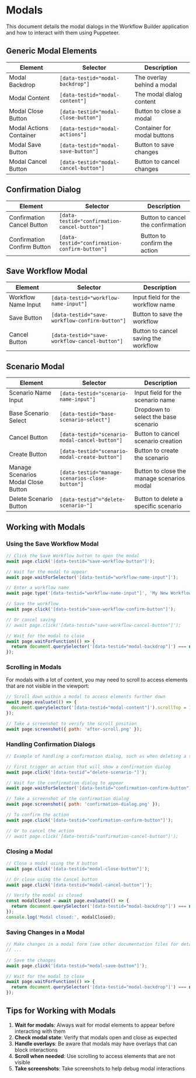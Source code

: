 # Modals

This document details the modal dialogs in the Workflow Builder application and how to interact with them using Puppeteer.

## Generic Modal Elements

| Element | Selector | Description |
|---------|----------|-------------|
| Modal Backdrop | `[data-testid="modal-backdrop"]` | The overlay behind a modal |
| Modal Content | `[data-testid="modal-content"]` | The modal dialog content |
| Modal Close Button | `[data-testid="modal-close-button"]` | Button to close a modal |
| Modal Actions Container | `[data-testid="modal-actions"]` | Container for modal buttons |
| Modal Save Button | `[data-testid="modal-save-button"]` | Button to save changes |
| Modal Cancel Button | `[data-testid="modal-cancel-button"]` | Button to cancel changes |

## Confirmation Dialog

| Element | Selector | Description |
|---------|----------|-------------|
| Confirmation Cancel Button | `[data-testid="confirmation-cancel-button"]` | Button to cancel the confirmation |
| Confirmation Confirm Button | `[data-testid="confirmation-confirm-button"]` | Button to confirm the action |

## Save Workflow Modal

| Element | Selector | Description |
|---------|----------|-------------|
| Workflow Name Input | `[data-testid="workflow-name-input"]` | Input field for the workflow name |
| Save Button | `[data-testid="save-workflow-confirm-button"]` | Button to save the workflow |
| Cancel Button | `[data-testid="save-workflow-cancel-button"]` | Button to cancel saving the workflow |

## Scenario Modal

| Element | Selector | Description |
|---------|----------|-------------|
| Scenario Name Input | `[data-testid="scenario-name-input"]` | Input field for the scenario name |
| Base Scenario Select | `[data-testid="base-scenario-select"]` | Dropdown to select the base scenario |
| Cancel Button | `[data-testid="scenario-modal-cancel-button"]` | Button to cancel scenario creation |
| Create Button | `[data-testid="scenario-modal-create-button"]` | Button to create the scenario |
| Manage Scenarios Modal Close Button | `[data-testid="manage-scenarios-close-button"]` | Button to close the manage scenarios modal |
| Delete Scenario Button | `[data-testid^="delete-scenario-"]` | Button to delete a specific scenario |

## Working with Modals

### Using the Save Workflow Modal

```javascript
// Click the Save Workflow button to open the modal
await page.click('[data-testid="save-workflow-button"]');

// Wait for the modal to appear
await page.waitForSelector('[data-testid="workflow-name-input"]');

// Enter a workflow name
await page.type('[data-testid="workflow-name-input"]', 'My New Workflow');

// Save the workflow
await page.click('[data-testid="save-workflow-confirm-button"]');

// Or cancel saving
// await page.click('[data-testid="save-workflow-cancel-button"]');

// Wait for the modal to close
await page.waitForFunction(() => {
  return document.querySelector('[data-testid="modal-backdrop"]') === null;
});
```

### Scrolling in Modals

For modals with a lot of content, you may need to scroll to access elements that are not visible in the viewport:

```javascript
// Scroll down within a modal to access elements further down
await page.evaluate(() => {
  document.querySelector('[data-testid="modal-content"]').scrollTop = 1000;
});

// Take a screenshot to verify the scroll position
await page.screenshot({ path: 'after-scroll.png' });
```

### Handling Confirmation Dialogs

```javascript
// Example of handling a confirmation dialog, such as when deleting a scenario

// First trigger an action that will show a confirmation dialog
await page.click('[data-testid^="delete-scenario-"]');

// Wait for the confirmation dialog to appear
await page.waitForSelector('[data-testid="confirmation-confirm-button"]');

// Take a screenshot of the confirmation dialog
await page.screenshot({ path: 'confirmation-dialog.png' });

// To confirm the action
await page.click('[data-testid="confirmation-confirm-button"]');

// Or to cancel the action
// await page.click('[data-testid="confirmation-cancel-button"]');
```

### Closing a Modal

```javascript
// Close a modal using the X button
await page.click('[data-testid="modal-close-button"]');

// Or close using the Cancel button
await page.click('[data-testid="modal-cancel-button"]');

// Verify the modal is closed
const modalClosed = await page.evaluate(() => {
  return document.querySelector('[data-testid="modal-backdrop"]') === null;
});
console.log('Modal closed:', modalClosed);
```

### Saving Changes in a Modal

```javascript
// Make changes in a modal form (see other documentation files for details)
// ...

// Save the changes
await page.click('[data-testid="modal-save-button"]');

// Wait for the modal to close
await page.waitForFunction(() => {
  return document.querySelector('[data-testid="modal-backdrop"]') === null;
});
```

## Tips for Working with Modals

1. **Wait for modals**: Always wait for modal elements to appear before interacting with them
2. **Check modal state**: Verify that modals open and close as expected
3. **Handle overlays**: Be aware that modals may have overlays that can block interactions
4. **Scroll when needed**: Use scrolling to access elements that are not visible
5. **Take screenshots**: Take screenshots to help debug modal interactions
